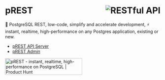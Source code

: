 # <img align="right" src="https://docs.prestd.com/logo.png" alt="RESTful API" title="RESTful API"> pREST

🐘  PostgreSQL REST, low-code, simplify and accelerate development, ⚡ instant, realtime, high-performance on any Postgres application, existing or new.

- [pREST API Server](https://github.com/prest/prest)
- [pREST Admin](https://github.com/prest/prest.admin)

<a href="https://www.producthunt.com/posts/prest?utm_source=badge-featured&utm_medium=badge&utm_souce=badge-prest" target="_blank"><img src="https://api.producthunt.com/widgets/embed-image/v1/featured.svg?post_id=303506&theme=light" alt="pREST - instant, realtime, high-performance on PostgreSQL | Product Hunt" style="width: 250px; height: 54px;" width="250" height="54" /></a>
